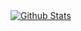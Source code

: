 <a href="https://github.com/Andres6936/Curriculum-Vitae">
    <img align="center" src="https://github-readme-stats.vercel.app/api?username=Andres6936&count_private=true&bg_color=30,1E2A78,FF2E4C&title_color=fff&text_color=fff&icon_color=fff" alt="Github Stats"/>
</a>